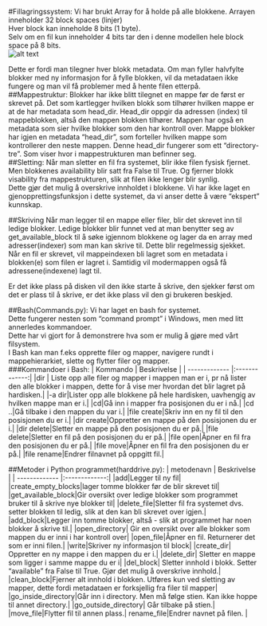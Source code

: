 #Fillagringssystem:
Vi har brukt Array for å holde på alle blokkene. Arrayen inneholder 32 block spaces (linjer)<br/>
Hver block kan inneholde 8 bits (1 byte).<br/>
Selv om en fil kun inneholder 4 bits tar den i denne modellen hele block space på 8 bits. <br/>
![alt text](https://i.gyazo.com/fe389632d324034f4e7f85c8b8b5f039.png "Lite screenshot fra bash")

Dette er fordi man tilegner hver blokk metadata. Om man fyller halvfylte blokker med ny informasjon for å fylle blokken, vil da metadataen ikke fungere og man vil få problemer med å hente filen etterpå. 
##Mappestruktur: 
Blokker har ikke blitt tilegnet en mappe før de først er skrevet på. Det som kartlegger hvilken blokk som tilhører hvilken mappe er at de har metadata som head_dir. Head_dir oppgir da adressen (index) til mappeblokken, altså den mappen blokken tilhører. Mappen har også en metadata som sier hvilke blokker som den har kontroll over. Mappe blokker har igjen en metadata “head_dir”, som forteller hvilken mappe som kontrollerer den neste mappen. Denne head_dir fungerer som ett “directory-tre”. Som viser hvor i mappestrukturen man befinner seg.<br/>
##Sletting: 
Når man sletter en fil fra systemet, blir ikke filen fysisk fjernet. Men blokkenes availability blir satt fra False til True. Og fjerner blokk visability fra mappestrukturen, slik at filen ikke lenger blir synlig.<br/>
Dette gjør det mulig å overskrive innholdet i blokkene. Vi har ikke laget en gjenopprettingsfunksjon i dette systemet, da vi anser dette å være “ekspert” kunnskap.<br/>

##Skriving
Når man legger til en mappe eller filer, blir det skrevet inn til ledige blokker. Ledige blokker blir funnet ved at man benytter seg av get_available_block til å søke igjennom blokkene og lager da en array med adresser(indexer) som man kan skrive til. Dette blir regelmessig sjekket. <br> Når en fil er skrevet, vil mappeindexen bli lagret som en metadata i blokken(e) som filen er lagret i. Samtidig vil modermappen også få adressene(indexene) lagt til. <br>

Er det ikke plass på disken vil den ikke starte å skrive, den sjekker først om det er plass til å skrive, er det ikke plass vil den gi brukeren beskjed. 

##Bash(Commands.py):
Vi har laget en bash for systemet. <br/>
Dette fungerer nesten som “command prompt” i Windows, men med litt annerledes kommandoer. <br/>
Dette har vi gjort for å demonstrere hva som er mulig å gjøre med vårt filsystem.<br/>
I Bash kan man f.eks opprette filer og mapper, navigere rundt i mappehierarkiet, slette og flytter filer og mapper.<br/>
###Kommandoer i Bash:
| Kommando          | Beskrivelse     |
| ------------- |:-------------:|
|dir | Liste opp alle filer og mapper i mappen man er i, pr nå lister den alle blokker i mappen, dette for å vise mer hvordan det blir lagret på hardisken.|
|-a dir|Lister opp alle blokkene på hele hardisken, uavhengig av hvilken mappe man er i.|
|cd|Gå inn i mapper fra posisjonen du er i nå.|
|cd ..|Gå tilbake i den mappen du var i.|
|file create|Skriv inn en ny fil til den posisjonen du er i.|
|dir create|Oppretter en mappe på den posisjonen du er i.|
|dir delete|Sletter en mappe på den posisjonen du er på.|
|file delete|Sletter en fil på den posisjonen du er på.|
|file open|Åpner en fil fra den posisjonen du er på.|
|file move|Åpner en fil fra den posisjonen du er på.|
|file rename|Endrer filnavnet på oppgitt fil.|


##Metoder i Python programmet(harddrive.py): 
| metodenavn          | Beskrivelse     |
| ------------- |:-------------:|
|add|Legger til ny fil|
|create_empty_blocks|lager tomme blokker før de blir skrevet til|
|get_available_block|Gir oversikt over ledige blokker som programmet bruker til å skrive nye blokker til|
|delete_file|Sletter fil fra systemet dvs. setter blokken til ledig, slik at den kan bli skrevet over igjen.|
|add_block|Legger inn tomme blokker, altså - slik at programmet har noen blokker å skrive til.|
|open_directory| Gir en oversikt over alle blokker som mappen du er inni i har kontroll over|
|open_file|Åpner en fil. Returnerer det som er inni filen.|
|write|Skriver ny informasjon til block|
|create_dir| Oppretter en ny mappe i den mappen du er i.|
|delete_dir| Sletter en mappe som ligger i samme mappe du er i|
|del_block| Sletter innhold i blokk. Setter “available” fra False til True. Gjør det mulig å overskrive innhold.|
|clean_block|Fjerner alt innhold i blokken. Utføres kun ved sletting av mapper, dette fordi metadataen er forksjellig fra filer til mapper|
|go_inside_directory|Går inn i directory. Men må følge stien. Kan ikke hoppe til annet directory.|
|go_outside_directory| Går tilbake på stien.|
|move_file|Flytter fil til annen plass.|
rename_file|Endrer navnet på filen. |

